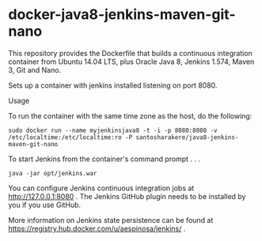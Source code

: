 docker-java8-jenkins-maven-git-nano
===================================

This repository provides the Dockerfile that builds a continuous integration container from Ubuntu 14.04 LTS, plus Oracle Java 8, Jenkins 1.574, Maven 3, Git and Nano.

Sets up a container with jenkins installed listening on port 8080.

Usage

To run the container with the same time zone as the host, do the following:

    sudo docker run --name myjenkinsjava8 -t -i -p 8080:8080 -v /etc/localtime:/etc/localtime:ro -P santosharakere/java8-jenkins-maven-git-nano

To start Jenkins from the container's command prompt . . .

    java -jar opt/jenkins.war

You can configure Jenkins continuous integration jobs at http://127.0.0.1:8080 .  The Jenkins GitHub plugin needs to be installed by you if you use GitHub.

More information on Jenkins state persistence can be found at https://registry.hub.docker.com/u/aespinosa/jenkins/ .
